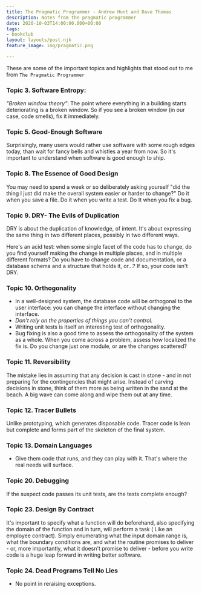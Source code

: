 ```yaml
---
title: The Pragmatic Programmer - Andrew Hunt and Dave Thomas
description: Notes from the pragmatic programmer
date: 2020-10-03T14:00:00.000+00:00
tags:
- bookclub
layout: layouts/post.njk
feature_image: img/pragmatic.png

---
```

These are some of the important topics and highlights that stood out to me from `The Pragmatic Programmer`

### Topic 3. Software Entropy:

_"Broken window theory"_: The point where everything in a building starts deteriorating is a broken window. So if you see a broken window (in our case, code smells), fix it immediately.

### Topic 5. Good-Enough Software

Surprisingly, many users would rather use software with some rough edges today, than wait for fancy bells and whistles a year from now. So it's important to understand when software is good enough to ship.

### Topic 8. The Essence of Good Design

You may need to spend a week or so deliberately asking yourself "did the thing I just did make the overall system easier or harder to change?" Do it when you save a file. Do it when you write a test. Do It when you fix a bug.

### Topic 9. DRY- The Evils of Duplication

DRY is about the duplication of knowledge, of intent. It's about expressing the same thing in two different places, possibly in two different ways.

Here's an acid test: when some single facet of the code has to change, do you find yourself making the change in multiple places, and in multiple different formats? Do you have to change code and documentation, or a database schema and a structure that holds it, or...? If so, your code isn't DRY.

### Topic 10. Orthogonality

* In a well-designed system, the database code will be orthogonal to the user interface: you can change the interface without changing the interface.
* _Don't rely on the properties of things you can't control._
* Writing unit tests is itself an interesting test of orthogonality.
* Bug fixing is also a good time to assess the orthogonality of the system as a whole. When you come across a problem, assess how localized the fix is. Do you change just one module, or are the changes scattered?

### Topic 11. Reversibility

The mistake lies in assuming that any decision is cast in stone - and in not preparing for the contingencies that might arise. Instead of carving decisions in stone, think of them more as being written in the sand at the beach. A big wave can come along and wipe them out at any time.

### Topic 12. Tracer Bullets

Unlike prototyping, which generates disposable code. Tracer code is lean but complete and forms part of the skeleton of the final system.

### Topic 13. Domain Languages

* Give them code that runs, and they can play with it. That's where the real needs will surface.

### Topic 20. Debugging

If the suspect code passes its unit tests, are the tests complete enough?

### Topic 23. Design By Contract

It's important to specify what a function will do beforehand, also specifying the domain of the function and in turn, will perform a task ( Like an employee contract). Simply enumerating what the input domain range is, what the boundary conditions are, and what the routine promises to deliver - or, more importantly, what it doesn't promise to deliver - before you write code is a huge leap forward in writing better software.

### Topic 24. Dead Programs Tell No Lies

* No point in reraising exceptions.
